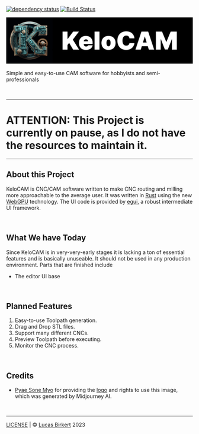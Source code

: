 [![dependency status](https://deps.rs/repo/github/lbirkert/KeloCAM/status.svg)](https://deps.rs/repo/github/lbirkert/KeloCAM)
[![Build Status](https://github.com/lbirkert/KeloCAM/workflows/CI/badge.svg)](https://github.com/lbirkert/KeloCAM/actions?workflow=CI)

<a href="https://kelocam.org">
    <img src="logo_full.png" alt="Logo" max-height="160px">
</a>

Simple and easy-to-use CAM software for hobbyists and semi-professionals

<br>

****

# ATTENTION: This Project is currently on pause, as I do not have the resources to maintain it.

****

## About this Project

KeloCAM is CNC/CAM software written to make CNC routing and milling more approachable to the average user. It was written in [Rust](https://rust-lang.org) using the new [WebGPU](https://wgpu.rs) technology. The UI code is provided by [egui](https://egui.rs), a robust intermediate UI framework.

<br>

## What We have Today

Since KeloCAM is in very-very-early stages it is lacking a ton of essential features and is basically unuseable. It should not be used in any production environment. Parts that are finished include
- The editor UI base

<br>

## Planned Features

1. Easy-to-use Toolpath generation.
2. Drag and Drop STL files.
3. Support many different CNCs.
4. Preview Toolpath before executing.
5. Monitor the CNC process.

<br>

## Credits

- [Pyae Sone Myo](https://github.com/Rickaym) for providing the [logo](logo.png) and rights to use this image, which was generated by Midjourney AI.

<br>
<hr>

[LICENSE](LICENSE) | &copy; [Lucas Birkert](https://lbirkert.com) 2023
